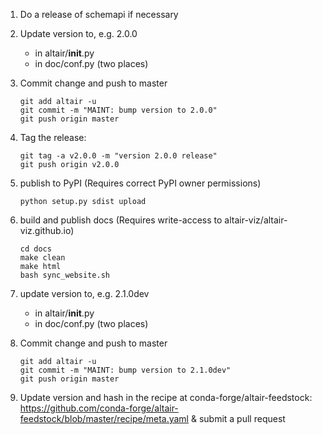 1. Do a release of schemapi if necessary

2. Update version to, e.g. 2.0.0

   - in altair/__init__.py
   - in doc/conf.py (two places)

3. Commit change and push to master

       git add altair -u
       git commit -m "MAINT: bump version to 2.0.0"
       git push origin master

4. Tag the release:

       git tag -a v2.0.0 -m "version 2.0.0 release"
       git push origin v2.0.0

5. publish to PyPI (Requires correct PyPI owner permissions)

       python setup.py sdist upload

6. build and publish docs (Requires write-access to altair-viz/altair-viz.github.io)

       cd docs
       make clean
       make html
       bash sync_website.sh

7. update version to, e.g. 2.1.0dev

   - in altair/__init__.py
   - in doc/conf.py (two places)

8. Commit change and push to master

       git add altair -u
       git commit -m "MAINT: bump version to 2.1.0dev"
       git push origin master

9. Update version and hash in the recipe at conda-forge/altair-feedstock:
   https://github.com/conda-forge/altair-feedstock/blob/master/recipe/meta.yaml
   & submit a pull request

    